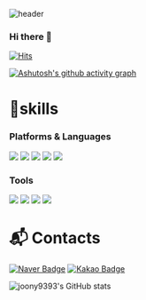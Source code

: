 ![header](https://capsule-render.vercel.app/api?type=slice&color=random&height=300&section=header&text=YoungjunJung&animation=fadeIn&fontSize=90)


### Hi there 👋

[![Hits](https://hits.seeyoufarm.com/api/count/incr/badge.svg?url=https%3A%2F%2Fgithub.com%2Fjoony9393&count_bg=%23929292&title_bg=%230A2CE3&icon=&icon_color=%23E7E7E7&title=hits&edge_flat=false)](https://hits.seeyoufarm.com)

[![Ashutosh's github activity graph](https://activity-graph.herokuapp.com/graph?username=YoungJun00710&bg_color=20232a&color=708090&line=6667AB&point=eeeeee&area=false&hide_border=true)](https://github.com/ashutosh00710/github-readme-activity-graph)

# 💪skills
### Platforms & Languages
<img
  src="https://img.shields.io/badge/HTML5-E34F26?style=flat-square&logo=HTML5&logoColor=white"
/>
<img
  src="https://img.shields.io/badge/CSS3-1572B6?style=flat-square&logo=CSS3&logoColor=white"
/>
<img
  src="https://img.shields.io/badge/Sass-CC6699?style=flat-square&logo=Sass&logoColor=white"
/>
<img
  src="https://img.shields.io/badge/JavaScript-F7DF1E?style=flat-square&logo=JavaScript&logoColor=white"
/>
<img
  src="https://img.shields.io/badge/jQuery-0769AD?style=flat-square&logo=jQuery&logoColor=white"
/>

### Tools
<img
  src="https://img.shields.io/badge/Slack-4A154B?style=flat-square&logo=Slack&logoColor=white"
/>
<img
  src="https://img.shields.io/badge/Git-F05032?style=flat-square&logo=Git&logoColor=white"
/>
<img
  src="https://img.shields.io/badge/GitHub-181717?style=flat-square&logo=GitHub&logoColor=white"
/>
<img
  src="https://img.shields.io/badge/Visual%20Studio%20Code-007ACC?style=flat-square&logo=Visual%20Studio%20Code&logoColor=white"
/>

# :mailbox_with_mail: Contacts
[![Naver Badge](https://img.shields.io/badge/Naver-03C75A?style=flat-square&logo=Naver&logoColor=white&link=mailto:wjddudwns567@naver.com)](mailto:wjddudwns567@naver.com)
[![Kakao Badge](https://img.shields.io/badge/Kakao-FFCD00?style=flat-square&logo=Kakao&logoColor=white&link=mailto:wjddudwns567@kakao.com)](mailto:wjddudwns567@kakao.com)


![joony9393's GitHub stats](https://github-readme-stats.vercel.app/api?username=joony9393&show_icons=true&theme=tokyonight)


<!--
**joony9393/joony9393** is a ✨ _special_ ✨ repository because its `README.md` (this file) appears on your GitHub profile.

Here are some ideas to get you started:

- 🔭 I’m currently working on ...
- 🌱 I’m currently learning ...
- 👯 I’m looking to collaborate on ...
- 🤔 I’m looking for help with ...
- 💬 Ask me about ...
- 📫 How to reach me: ...
- 😄 Pronouns: ...
- ⚡ Fun fact: ...
-->
